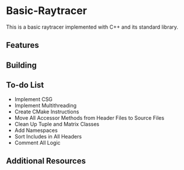 # Basic-Raytracer
This is a basic raytracer implemented with C++ and its standard library.

## Features

## Building

## To-do List
- Implement CSG
- Implement Multithreading
- Create CMake Instructions
- Move All Accessor Methods from Header Files to Source Files
- Clean Up Tuple and Matrix Classes
- Add Namespaces
- Sort Includes in All Headers
- Comment All Logic

## Additional Resources